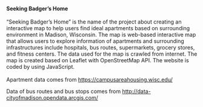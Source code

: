 <!DOCTYPE HTML>
<html>
<head>
		<link rel="stylesheet" href="css/style.css">
</head>

<body>
			<h4> Seeking Badger’s Home </h4> 
			<p1> “Seeking Badger’s Home” is the name of the project about creating an interactive map to help users find ideal apartments based on surrounding environment in Madison, Wisconsin. The map is web-based interactive map that allows users to explore information of apartments and surrounding infrastructures include hospitals, bus routes, supermarkets, grocery stores, and fitness centers. The data used for the map is crawled from internet. The map is created based on Leaflet with OpenStreetMap API. The website is coded by using JavaScript.
			<br><br>
			<p5> Apartment data comes from <a href="https://campusareahousing.wisc.edu/"> https://campusareahousing.wisc.edu/ </a> </p>
			</p1>
			<p5> Data of bus routes and bus stops comes from <a href="http://data-cityofmadison.opendata.arcgis.com/"> http://data-cityofmadison.opendata.arcgis.com/ </a> </p>
			</p1>	
</body>
</html>
